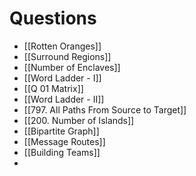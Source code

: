 # Questions
- [[Rotten Oranges]]
- [[Surround Regions]]
- [[Number of Enclaves]]
- [[Word Ladder - I]]
- [[Q 01 Matrix]]
- [[Word Ladder - II]]
- [[797. All Paths From Source to Target]]
- [[200. Number of Islands]]
- [[Bipartite Graph]]
- [[Message Routes]]
- [[Building Teams]]
-  